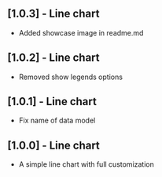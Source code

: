 ## [1.0.3] - Line chart

* Added showcase image in readme.md

## [1.0.2] - Line chart

* Removed show legends options

## [1.0.1] - Line chart

* Fix name of data model

## [1.0.0] - Line chart

* A simple line chart with full customization
